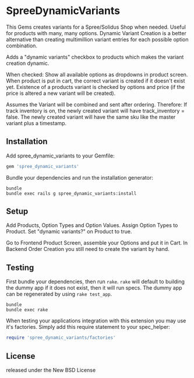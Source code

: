 SpreeDynamicVariants
====================

This Gems creates variants for a Spree/Solidus Shop when needed.
Useful for products with many, many options.
Dynamic Variant Creation is a better alternative than creating multimillion variant entries for each possible option combination.

Adds a "dynamic variants" checkbox to products which makes the variant creation dynamic.

When checked:
Show all available options as dropdowns in product screen.
When product is put in cart, the correct variant is created if it doesn't exist yet.
Existence of a products variant is checked by options and price (if the price is altered a new variant will be created).

Assumes the Variant will be combined and sent after ordering.
Therefore: If track inventory is on, the newly created variant will have track_inventory = false.
The newly created variant will have the same sku like the master variant plus a timestamp.


Installation
------------
Add spree_dynamic_variants to your Gemfile:

```ruby
gem 'spree_dynamic_variants'
```

Bundle your dependencies and run the installation generator:

```shell
bundle
bundle exec rails g spree_dynamic_variants:install
```

Setup
-----
Add Products, Option Types and Option Values.
Assign Option Types to Product.
Set "dynamic variants?" on Product to true.

Go to Frontend Product Screen, assemble your Options and put it in Cart.
In Backend Order Creation you still need to create the variant by hand.


Testing
-------
First bundle your dependencies, then run `rake`. `rake` will default to building the dummy app if it does not exist, then it will run specs. The dummy app can be regenerated by using `rake test_app`.

```shell
bundle
bundle exec rake
```

When testing your applications integration with this extension you may use it's factories.
Simply add this require statement to your spec_helper:

```ruby
require 'spree_dynamic_variants/factories'
```

License
-------
released under the New BSD License
